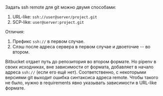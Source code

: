 
Задать ssh remote для git можно двумя способами:

1. URL-like: `ssh://user@server/project.git`
1. SCP-like: `user@server:project.git`

Отличия:
1. Префикс `ssh://` в первом случае.
1. Слэш после адреса сервера в первом случае и двоеточие -- во втором.

Bitbucket  отдает путь до репозитория во втором формате. Но pipenv в своих исходниках, вне зависимости от формата, добавляет в начало адреса `ssh://` (если его ещё нет). Соответственно, с некоторыми версиями git выходит ошибка синтаксиса адреса remote. Чтобы такого не было, нужно в requirements явно указывать зависимости в URL-like формате.
